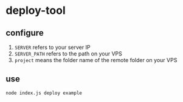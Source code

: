 # deploy-tool
## configure
1. `SERVER` refers to your server IP
2. `SERVER_PATH` refers to the path on your VPS
3. `project` means the folder name of the remote folder on your VPS

## use
`node index.js deploy example`
